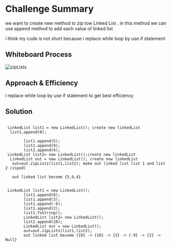 # Challenge Summary

we want to create new method to zip tow Linked List . in this method we can use append method to add each value of
linked list

i think my code is not short because i replace while loop by use if statement

## Whiteboard Process

![zipLists](https://user-images.githubusercontent.com/97642724/157530345-8e60de5c-bb5a-4f53-bb33-251fb38e0171.png)

## Approach & Efficiency

i replace while loop by use if statement to get best efficiency

## Solution

````
 
 LinkedList list1 = new LinkedList(); create new linkedList
  list1.append(0);
        
        list1.append(5);
        list2.append(9);
        list2.append(4);
 LinkedList list2= new LinkedList();create new linkedList 
  LinkedList out = new LinkedList(); create new linkedList
   out=out.zipLists(list1,list2); make out linked list list 1 and list 2 (ziped)
   
   out linked list become {5,9,4}
   

````

```
 LinkedList list1 = new LinkedList();
        list1.append(0);
        list1.append(3);
        list1.append(-9);
        list1.append(2);
        list1.ToString();
        LinkedList list2= new LinkedList();
        list2.append(10);
        LinkedList out = new LinkedList();
        out=out.zipLists(list1,list2);
        out linked list become {{0} -> {10} -> {3} -> {-9} -> {2} -> Null}

```
